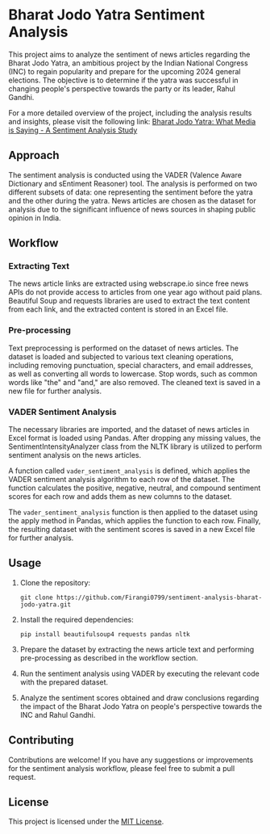 # Bharat Jodo Yatra Sentiment Analysis

This project aims to analyze the sentiment of news articles regarding the Bharat Jodo Yatra, an ambitious project by the Indian National Congress (INC) to regain popularity and prepare for the upcoming 2024 general elections. The objective is to determine if the yatra was successful in changing people's perspective towards the party or its leader, Rahul Gandhi.

For a more detailed overview of the project, including the analysis results and insights, please visit the following link: [Bharat Jodo Yatra: What Media is Saying - A Sentiment Analysis Study](https://medium.com/@abhi.kumar0799/bharat-jodo-yatra-what-media-is-saying-a-sentiment-analysis-study-60c57b82a5e1)

## Approach

The sentiment analysis is conducted using the VADER (Valence Aware Dictionary and sEntiment Reasoner) tool. The analysis is performed on two different subsets of data: one representing the sentiment before the yatra and the other during the yatra. News articles are chosen as the dataset for analysis due to the significant influence of news sources in shaping public opinion in India.

## Workflow

### Extracting Text

The news article links are extracted using webscrape.io since free news APIs do not provide access to articles from one year ago without paid plans. Beautiful Soup and requests libraries are used to extract the text content from each link, and the extracted content is stored in an Excel file.

### Pre-processing

Text preprocessing is performed on the dataset of news articles. The dataset is loaded and subjected to various text cleaning operations, including removing punctuation, special characters, and email addresses, as well as converting all words to lowercase. Stop words, such as common words like "the" and "and," are also removed. The cleaned text is saved in a new file for further analysis.

### VADER Sentiment Analysis

The necessary libraries are imported, and the dataset of news articles in Excel format is loaded using Pandas. After dropping any missing values, the SentimentIntensityAnalyzer class from the NLTK library is utilized to perform sentiment analysis on the news articles.

A function called `vader_sentiment_analysis` is defined, which applies the VADER sentiment analysis algorithm to each row of the dataset. The function calculates the positive, negative, neutral, and compound sentiment scores for each row and adds them as new columns to the dataset.

The `vader_sentiment_analysis` function is then applied to the dataset using the apply method in Pandas, which applies the function to each row. Finally, the resulting dataset with the sentiment scores is saved in a new Excel file for further analysis.

## Usage

1. Clone the repository:

   ```
   git clone https://github.com/Firangi0799/sentiment-analysis-bharat-jodo-yatra.git
   ```

2. Install the required dependencies:

   ```
   pip install beautifulsoup4 requests pandas nltk
   ```

3. Prepare the dataset by extracting the news article text and performing pre-processing as described in the workflow section.

4. Run the sentiment analysis using VADER by executing the relevant code with the prepared dataset.

5. Analyze the sentiment scores obtained and draw conclusions regarding the impact of the Bharat Jodo Yatra on people's perspective towards the INC and Rahul Gandhi.

## Contributing

Contributions are welcome! If you have any suggestions or improvements for the sentiment analysis workflow, please feel free to submit a pull request.

## License

This project is licensed under the [MIT License](LICENSE).
